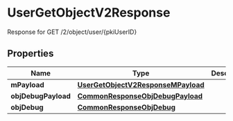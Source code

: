 

# UserGetObjectV2Response

Response for GET /2/object/user/{pkiUserID}

## Properties

| Name | Type | Description | Notes |
|------------ | ------------- | ------------- | -------------|
|**mPayload** | [**UserGetObjectV2ResponseMPayload**](UserGetObjectV2ResponseMPayload.md) |  |  |
|**objDebugPayload** | [**CommonResponseObjDebugPayload**](CommonResponseObjDebugPayload.md) |  |  [optional] |
|**objDebug** | [**CommonResponseObjDebug**](CommonResponseObjDebug.md) |  |  [optional] |



